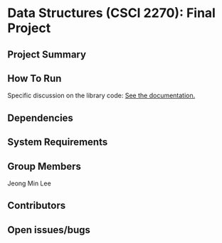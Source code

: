 # Data Structures (CSCI 2270): Final Project

## Project Summary




## How To Run

Specific discussion on the library code: [See the documentation.](https://github.com/jele5104/Lee_CSCI2270_FinalProject/blob/master/project_documentation.md)


## Dependencies




## System Requirements




## Group Members

Jeong Min Lee



## Contributors




## Open issues/bugs

